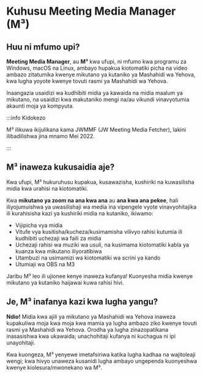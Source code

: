 # Kuhusu Meeting Media Manager (M³)

## Huu ni mfumo upi?

**Meeting Media Manager**, au **M³** kwa ufupi, ni mfumo kwa programu za Windows, macOS na Linux, ambayo hupakua kiotomatiki picha na video ambazo zitatumika kwenye mikutano ya kutaniko ya Mashahidi wa Yehova, kwa lugha yoyote kwenye tovuti rasmi ya Mashahidi wa Yehova.

Inaangazia usaidizi wa kudhibiti midia ya kawaida na midia maalum ya mikutano, na usaidizi kwa makutaniko mengi na/au vikundi vinavyotumia akaunti moja ya kompyuta.

:::info Kidokezo

M³ ilikuwa ikijulikana kama JWMMF (JW Meeting Media Fetcher), lakini ilibadilishwa jina mnamo Mei 2022.

:::

## M³ inaweza kukusaidia aje?

Kwa ufupi, M³ hukuruhusu kupakua, kusawazisha, kushiriki na kuwasilisha midia kwa urahisi na kiotomatiki.

Kwa **mikutano ya zoom na ana kwa ana** au **ana kwa ana pekee**, hali iliyojumuishwa ya uwasilishaji wa media ina vipengele vyote vinavyohitajika ili kurahisisha kazi ya kushiriki midia na kutaniko, ikiwamo:

- Vijipicha vya midia
- Vitufe vya kusitisha/kucheza/kusimamisha vilivyo rahisi kutumia ili kudhibiti uchezaji wa faili za midia
- Uchezaji rahisi wa muziki wa usuli, na kusimama kiotomatiki kabla ya kuanza kwa mikutano iliyoratibiwa
- Utambuzi na usimamizi wa kiotomatiki wa scrini ya kando
- Utumiaji wa OBS na M3

<!-- As for fully **remote** congregation Zoom meetings, the inbuilt MP4 conversion feature in M³ enables you to share media files of all types easily, using Zoom's native MP4 sharing feature. -->

Jaribu M³ leo ili ujionee kenye inaweza kufanya! Kuonyesha midia kwenye mikutano ya kutaniko haijawai kuwa rahisi hivi.

## Je, M³ inafanya kazi kwa lugha yangu?

**Ndio!** Midia kwa ajili ya mikutano ya Mashahidi wa Yehova inaweza kupakuliwa moja kwa moja kwa mamia ya lugha ambazo ziko kwenye tovuti rasmi ya Mashahidi wa Yehova. Orodha ya lugha zinazopatikana inasasishwa kwa ukawaida; unachohitaji kufanya ni kuchagua ni ipi unayohitaji.

Kwa kuongeza, M³ yenyewe imetafsiriwa katika lugha kadhaa na wajitoleaji wengi; kwa hivyo unaweza kusanidi lugha ambayo ungependa kuonyeshwa kwenye kiolesura/mwonekano wa M³.

